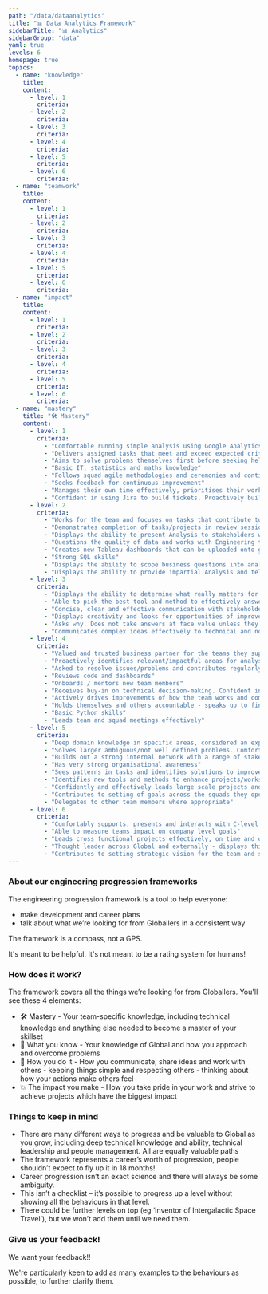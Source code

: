```yaml
---
path: "/data/dataanalytics"
title: "📊 Data Analytics Framework"
sidebarTitle: "📊 Analytics"
sidebarGroup: "data"
yaml: true
levels: 6
homepage: true
topics:
  - name: "knowledge"
    title:
    content:
      - level: 1
        criteria:
      - level: 2
        criteria:
      - level: 3
        criteria:
      - level: 4
        criteria:
      - level: 5
        criteria:
      - level: 6
        criteria:
  - name: "teamwork"
    title:
    content:
      - level: 1
        criteria:
      - level: 2
        criteria:
      - level: 3
        criteria:
      - level: 4
        criteria:
      - level: 5
        criteria:
      - level: 6
        criteria:
  - name: "impact"
    title:
    content:
      - level: 1
        criteria:
      - level: 2
        criteria:
      - level: 3
        criteria:
      - level: 4
        criteria:
      - level: 5
        criteria:
      - level: 6
        criteria:
  - name: "mastery"
    title: "🛠️ Mastery"
    content:
      - level: 1
        criteria:
          - "Comfortable running simple analysis using Google Analytics, Amplitude and building audiences in mParticle"
          - "Delivers assigned tasks that meet and exceed expected criteria (where possible)"
          - "Aims to solve problems themselves first before seeking help"
          - "Basic IT, statistics and maths knowledge"
          - "Follows squad agile methodologies and ceremonies and continuously looks to improve learnings in this area"
          - "Seeks feedback for continuous improvement"
          - "Manages their own time effectively, prioritises their workload well, on time for meetings, aware when blocking others and look to find resolutions"
          - "Confident in using Jira to build tickets. Proactively builds these when required"
      - level: 2
        criteria:
          - "Works for the team and focuses on tasks that contribute to team goals. Considers the bigger picture and asks questions if unsure"
          - "Demonstrates completion of tasks/projects in review sessions, whilst being proactive in building a clear plan for next steps"
          - "Displays the ability to present Analysis to stakeholders with clear actionable insights - tailoring the messaging depending on the project/stakeholder"
          - "Questions the quality of data and works with Engineering team for resolutions"
          - "Creates new Tableau dashboards that can be uploaded onto gLabs; demonstrating the ability to extract basic insights that are shared with stakeholders"
          - "Strong SQL skills"
          - "Displays the ability to scope business questions into analysable hypothesis and identifies solutions that can be actioned"
          - "Displays the ability to provide impartial Analysis and tell a story using data"
      - level: 3
        criteria:
          - "Displays the ability to determine what really matters for a particular analysis and can prioritise accordingly"
          - "Able to pick the best tool and method to effectively answer briefs/questions"
          - "Concise, clear and effective communication with stakeholders. Displays the ability to tailor messaging based on stakeholder role. Able to do this when processes fail"
          - "Displays creativity and looks for opportunities of improvement - never views things as 'we've always done it this way'"
          - "Asks why. Does not take answers at face value unless they understand the logic"
          - "Communicates complex ideas effectively to technical and non technical stakeholders"
      - level: 4
        criteria:
          - "Valued and trusted business partner for the teams they support"
          - "Proactively identifies relevant/impactful areas for analyses which would deepen the understanding of the business and enable decisions/data lead culture"
          - "Asked to resolve issues/problems and contributes regularly to resolutions"
          - "Reviews code and dashboards"
          - "Onboards / mentors new team members"
          - "Receives buy-in on technical decision-making. Confident in pitching proposals"
          - "Actively drives improvements of how the team works and communicates these effectively. Looks to external research for inspiration"
          - "Holds themselves and others accountable - speaks up to find the best solutions"
          - "Basic Python skills"
          - "Leads team and squad meetings effectively"
      - level: 5
        criteria:
          - "Deep domain knowledge in specific areas, considered an expert within the business and 'go to' person"
          - "Solves larger ambiguous/not well defined problems. Comfortable defining the solution"
          - "Builds out a strong internal network with a range of stakeholders who work in different disciplines. Regularly engages with these stakeholders to identify innovation"
          - "Has very strong organisational awareness"
          - "Sees patterns in tasks and identifies solutions to improve processes"
          - "Identifies new tools and methods to enhance projects/workstreams"
          - "Confidently and effectively leads large scale projects and involves stakeholders when required"
          - "Contributes to setting of goals across the squads they operate in and aims for a Kaizen approach (continuous improvement)"
          - "Delegates to other team members where appropriate"
      - level: 6
        criteria:
          - "Comfortably supports, presents and interacts with C-level executives"
          - "Able to measure teams impact on company level goals"
          - "Leads cross functional projects effectively, on time and on budget"
          - "Thought leader across Global and externally - displays this on a regular basis"
          - "Contributes to setting strategic vision for the team and squads in which they operate in"
---
```

### About our engineering progression frameworks
The engineering progression framework is a tool to help everyone:
- make development and career plans
- talk about what we’re looking for from Globallers in a consistent way

The framework is a compass, not a GPS.

It's meant to be helpful. It's not meant to be a rating system for humans!

### How does it work?
The framework covers all the things we’re looking for from Globallers. You'll see these 4 elements:
- 🛠 Mastery - Your team-specific knowledge, including technical knowledge and anything else needed to become a master of your skillset
- 🧠 What you know - Your knowledge of Global and how you approach and overcome problems
- 🤝 How you do it - How you communicate, share ideas and work with others - keeping things simple and respecting others - thinking about how your actions make others feel
- 💥 The impact you make - How you take pride in your work and strive to achieve projects which have the biggest impact


### Things to keep in mind
- There are many different ways to progress and be valuable to Global as you grow, including deep technical knowledge and ability, technical leadership and people management. All are equally valuable paths
- The framework represents a career’s worth of progression, people shouldn’t expect to fly up it in 18 months!
- Career progression isn’t an exact science and there will always be some ambiguity.
- This isn’t a checklist – it’s possible to progress up a level without showing all the behaviours in that level.
- There could be further levels on top (eg ‘Inventor of Intergalactic Space Travel’), but we won’t add them until we need them.

### Give us your feedback!
We want your feedback!!

We're particularly keen to add as many examples to the behaviours as possible, to further clarify them.

